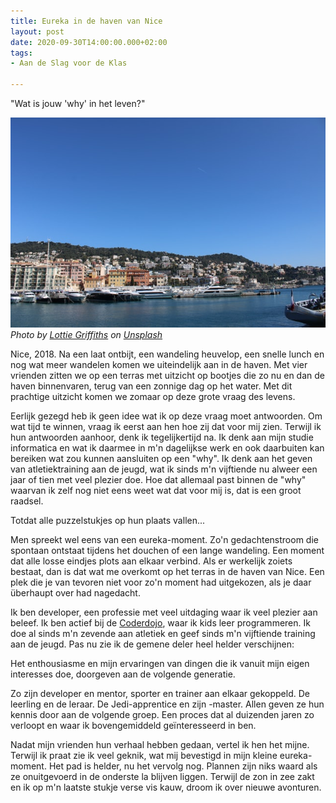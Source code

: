 ```yaml
---
title: Eureka in de haven van Nice
layout: post
date: 2020-09-30T14:00:00.000+02:00
tags:
- Aan de Slag voor de Klas

---
```

"Wat is jouw 'why' in het leven?"

![](/uploads/lottie-griffiths-i8ziluncsm8-unsplash.jpg)  
_Photo by_ [_Lottie Griffiths_](https://unsplash.com/@lottiegriff1206?utm_source=unsplash&utm_medium=referral&utm_content=creditCopyText) _on_ [_Unsplash_](https://unsplash.com/s/photos/nice?utm_source=unsplash&utm_medium=referral&utm_content=creditCopyText)

Nice, 2018. Na een laat ontbijt, een wandeling heuvelop, een snelle lunch en nog wat meer wandelen komen we uiteindelijk aan in de haven. Met vier vrienden zitten we op een terras met uitzicht op bootjes die zo nu en dan de haven binnenvaren, terug van een zonnige dag op het water. Met dit prachtige uitzicht komen we zomaar op deze grote vraag des levens.

Eerlijk gezegd heb ik geen idee wat ik op deze vraag moet antwoorden. Om wat tijd te winnen, vraag ik eerst aan hen hoe zij dat voor mij zien. Terwijl ik hun antwoorden aanhoor, denk ik tegelijkertijd na. Ik denk aan mijn studie informatica en wat ik daarmee in m'n dagelijkse werk en ook daarbuiten kan bereiken wat zou kunnen aansluiten op een "why". Ik denk aan het geven van atletiektraining aan de jeugd, wat ik sinds m'n vijftiende nu alweer een jaar of tien met veel plezier doe. Hoe dat allemaal past binnen de "why" waarvan ik zelf nog niet eens weet wat dat voor mij is, dat is een groot raadsel.

Totdat alle puzzelstukjes op hun plaats vallen...

Men spreekt wel eens van een eureka-moment. Zo'n gedachtenstroom die spontaan ontstaat tijdens het douchen of een lange wandeling. Een moment dat alle losse eindjes plots aan elkaar verbind. Als er werkelijk zoiets bestaat, dan is dat wat me overkomt op het terras in de haven van Nice. Een plek die je van tevoren niet voor zo'n moment had uitgekozen, als je daar überhaupt over had nagedacht.

Ik ben developer, een professie met veel uitdaging waar ik veel plezier aan beleef. Ik ben actief bij de [Coderdojo](https://coderdojo.nl/), waar ik kids leer programmeren. Ik doe al sinds m'n zevende aan atletiek en geef sinds m'n vijftiende training aan de jeugd. Pas nu zie ik de gemene deler heel helder verschijnen:

Het enthousiasme en mijn ervaringen van dingen die ik vanuit mijn eigen interesses doe, doorgeven aan de volgende generatie.

Zo zijn developer en mentor, sporter en trainer aan elkaar gekoppeld. De leerling en de leraar. De Jedi-apprentice en zijn -master. Allen geven ze hun kennis door aan de volgende groep. Een proces dat al duizenden jaren zo verloopt en waar ik bovengemiddeld geïnteresseerd in ben.

Nadat mijn vrienden hun verhaal hebben gedaan, vertel ik hen het mijne. Terwijl ik praat zie ik veel geknik, wat mij bevestigd in mijn kleine eureka-moment. Het pad is helder, nu het vervolg nog. Plannen zijn niks waard als ze onuitgevoerd in de onderste la blijven liggen. Terwijl de zon in zee zakt en ik op m'n laatste stukje verse vis kauw, droom ik over nieuwe avonturen.